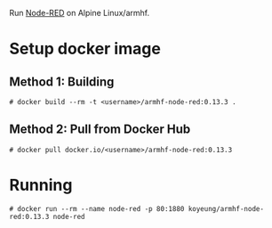 Run [Node-RED](http://nodered.org) on Alpine Linux/armhf.

Setup docker image
==================

Method 1: Building
------------------

    # docker build --rm -t <username>/armhf-node-red:0.13.3 .

Method 2: Pull from Docker Hub
------------------------------

    # docker pull docker.io/<username>/armhf-node-red:0.13.3


Running
=======

    # docker run --rm --name node-red -p 80:1880 koyeung/armhf-node-red:0.13.3 node-red
